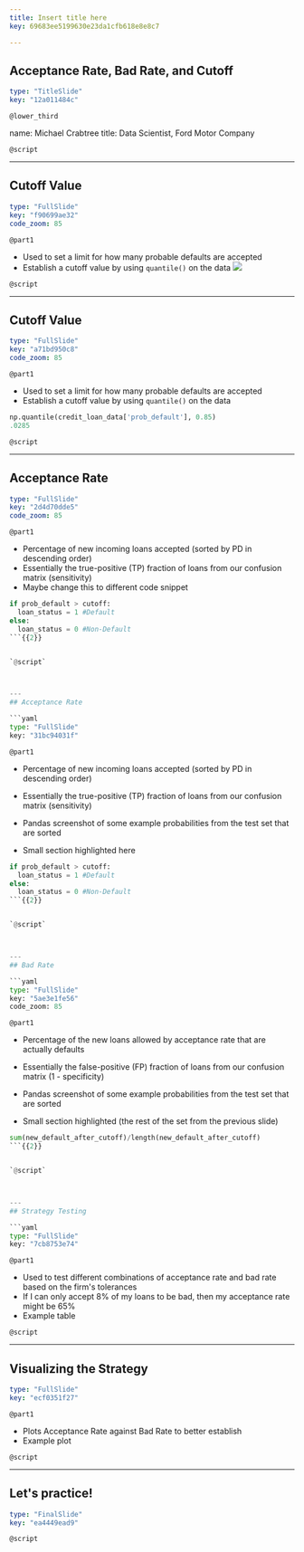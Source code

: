 ```yaml
---
title: Insert title here
key: 69683ee5199630e23da1cfb618e8e8c7

---
```

## Acceptance Rate, Bad Rate, and Cutoff

```yaml
type: "TitleSlide"
key: "12a011484c"
```

`@lower_third`

name: Michael Crabtree
title: Data Scientist, Ford Motor Company


`@script`



---
## Cutoff Value

```yaml
type: "FullSlide"
key: "f90699ae32"
code_zoom: 85
```

`@part1`
- Used to set a limit for how many probable defaults are accepted
- Establish a cutoff value by using `quantile()` on the data
![](https://assets.datacamp.com/production/repositories/4760/datasets/30d5a905e5251bca72b8ab9e42e1ec6336ee5089/cutoff_val_dist_ex.PNG)


`@script`



---
## Cutoff Value

```yaml
type: "FullSlide"
key: "a71bd950c8"
code_zoom: 85
```

`@part1`
- Used to set a limit for how many probable defaults are accepted
- Establish a cutoff value by using `quantile()` on the data

```python
np.quantile(credit_loan_data['prob_default'], 0.85)
.0285
```


`@script`



---
## Acceptance Rate

```yaml
type: "FullSlide"
key: "2d4d70dde5"
code_zoom: 85
```

`@part1`
- Percentage of new incoming loans accepted (sorted by PD in descending order)
- Essentially the true-positive (TP) fraction of loans from our confusion matrix (sensitivity)
- Maybe change this to different code snippet
```python
if prob_default > cutoff:
  loan_status = 1 #Default
else:
  loan_status = 0 #Non-Default
```{{2}}


`@script`



---
## Acceptance Rate

```yaml
type: "FullSlide"
key: "31bc94031f"
```

`@part1`
- Percentage of new incoming loans accepted (sorted by PD in descending order)
- Essentially the true-positive (TP) fraction of loans from our confusion matrix (sensitivity)

- Pandas screenshot of some example probabilities from the test set that are sorted
- Small section highlighted here

```python
if prob_default > cutoff:
  loan_status = 1 #Default
else:
  loan_status = 0 #Non-Default
```{{2}}


`@script`



---
## Bad Rate

```yaml
type: "FullSlide"
key: "5ae3e1fe56"
code_zoom: 85
```

`@part1`
- Percentage of the new loans allowed by acceptance rate that are actually defaults
- Essentially the false-positive (FP) fraction of loans from our confusion matrix (1 - specificity)

- Pandas screenshot of some example probabilities from the test set that are sorted
- Small section highlighted (the rest of the set from the previous slide)

```python
sum(new_default_after_cutoff)/length(new_default_after_cutoff)
```{{2}}


`@script`



---
## Strategy Testing

```yaml
type: "FullSlide"
key: "7cb8753e74"
```

`@part1`
- Used to test different combinations of acceptance rate and bad rate based on the firm's tolerances
- If I can only accept 8% of my loans to be bad, then my acceptance rate might be 65%
- Example table


`@script`



---
## Visualizing the Strategy

```yaml
type: "FullSlide"
key: "ecf0351f27"
```

`@part1`
- Plots Acceptance Rate against Bad Rate to better establish 
- Example plot


`@script`



---
## Let's practice!

```yaml
type: "FinalSlide"
key: "ea4449ead9"
```

`@script`


